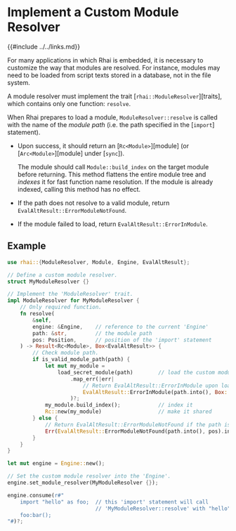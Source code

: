 Implement a Custom Module Resolver
=================================

{{#include ../../links.md}}

For many applications in which Rhai is embedded, it is necessary to customize the way that modules
are resolved.  For instance, modules may need to be loaded from script texts stored in a database,
not in the file system.

A module resolver must implement the trait [`rhai::ModuleResolver`][traits],
which contains only one function: `resolve`.

When Rhai prepares to load a module, `ModuleResolver::resolve` is called with the name
of the _module path_ (i.e. the path specified in the [`import`] statement).

* Upon success, it should return an [`Rc<Module>`][module] (or [`Arc<Module>`][module] under [`sync`]).
  
  The module should call `Module::build_index` on the target module before returning.
  This method flattens the entire module tree and _indexes_ it for fast function name resolution.
  If the module is already indexed, calling this method has no effect.

* If the path does not resolve to a valid module, return `EvalAltResult::ErrorModuleNotFound`.

* If the module failed to load, return `EvalAltResult::ErrorInModule`.


Example
-------

```rust
use rhai::{ModuleResolver, Module, Engine, EvalAltResult};

// Define a custom module resolver.
struct MyModuleResolver {}

// Implement the 'ModuleResolver' trait.
impl ModuleResolver for MyModuleResolver {
    // Only required function.
    fn resolve(
        &self,
        engine: &Engine,    // reference to the current 'Engine'
        path: &str,         // the module path
        pos: Position,      // position of the 'import' statement
    ) -> Result<Rc<Module>, Box<EvalAltResult>> {
        // Check module path.
        if is_valid_module_path(path) {
            let mut my_module =
                load_secret_module(path)        // load the custom module
                    .map_err(|err|
                        // Return EvalAltResult::ErrorInModule upon loading error
                        EvalAltResult::ErrorInModule(path.into(), Box::new(err), pos).into()
                    )?;
            my_module.build_index();            // index it
            Rc::new(my_module)                  // make it shared
        } else {
            // Return EvalAltResult::ErrorModuleNotFound if the path is invalid
            Err(EvalAltResult::ErrorModuleNotFound(path.into(), pos).into())
        }
    }
}

let mut engine = Engine::new();

// Set the custom module resolver into the 'Engine'.
engine.set_module_resolver(MyModuleResolver {});

engine.consume(r#"
    import "hello" as foo;  // this 'import' statement will call
                            // 'MyModuleResolver::resolve' with "hello" as 'path'
    foo:bar();
"#)?;
```
